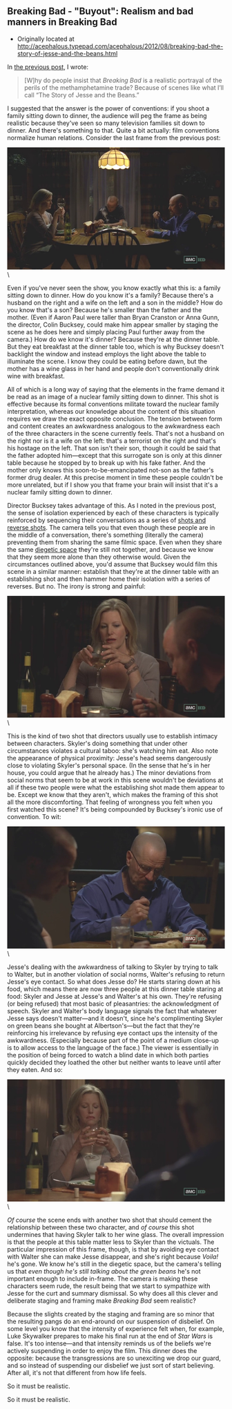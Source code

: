 ## Breaking Bad - "Buyout": Realism and bad manners in Breaking Bad

 * Originally located at http://acephalous.typepad.com/acephalous/2012/08/breaking-bad-the-story-of-jesse-and-the-beans.html

In [the previous post](http://www.lawyersgunsmoneyblog.com/2012/08/breaking-bad-is-the-worst-show-in-the-history-of-television), I wrote:

> [W]hy do people insist that *Breaking Bad* is a realistic portrayal of the perils of the methamphetamine trade?  Because of scenes like what I’ll call “The Story of Jesse and the Beans.”

I suggested that the answer is the power of conventions: if you shoot a family sitting down to dinner, the audience will peg the frame as being realistic because they've seen so many television families sit down to dinner. And there's something to that. Quite a bit actually: film conventions normalize human relations. Consider the last frame from the previous post:

![6a00d8341c2df453ef017c3166c3bc970b](images/tv/breaking-bad-buyout-2/6a00d8341c2df453ef017c3166c3bc970b.png)\

Even if you've never seen the show, you know exactly what this is: a family sitting down to dinner. How do you know it's a family? Because there's a husband on the right and a wife on the left and a son in the middle? How do you know that's a son? Because he's smaller than the father and the mother. (Even if Aaron Paul were taller than Bryan Cranston or Anna Gunn, the director, Colin Bucksey, could make him appear smaller by staging the scene as he does here and simply placing Paul further away from the camera.) How do we know it's dinner? Because they're at the dinner table. But they eat breakfast at the dinner table too, which is why Bucksey doesn't backlight the window and instead employs the light above the table to illuminate the scene. I know they could be eating before dawn, but the mother has a wine glass in her hand and people don't conventionally drink wine with breakfast.

All of which is a long way of saying that the elements in the frame demand it be read as an image of a nuclear family sitting down to dinner. This shot is effective because its formal conventions militate toward the nuclear family interpretation, whereas our knowledge about the content of this situation requires we draw the exact opposite conclusion. The tension between form and content creates an awkwardness analogous to the awkwardness each of the three characters in the scene currently feels. That's not a husband on the right nor is it a wife on the left: that's a terrorist on the right and that's his hostage on the left. That son isn't their son, though it could be said that the father adopted him—except that this surrogate son is only at this dinner table because he stopped by to break up with his fake father. And the mother only knows this soon-to-be-emancipated not-son as the father's former drug dealer. At this precise moment in time these people couldn't be more unrelated, but if I show you that frame your brain will insist that it's a nuclear family sitting down to dinner.

Director Bucksey takes advantage of this. As I noted in the previous post, the sense of isolation experienced by each of these characters is typically reinforced by sequencing their conversations as a series of [shots and reverse shots](http://classes.yale.edu/film-analysis/htmfiles/editing.htm#51531). The camera tells you that even though these people are in the middle of a conversation, there's something (literally the camera) preventing them from sharing the same filmic space. Even when they share the same [diegetic space](http://classes.yale.edu/film-analysis/htmfiles/basic-terms.htm#25890) they're still not together, and because we know that they seem more alone than they otherwise would. Given the circumstances outlined above, you'd assume that Bucksey would film this scene in a similar manner: establish that they're at the dinner table with an establishing shot and then hammer home their isolation with a series of reverses. But no. The irony is strong and painful:

![6a00d8341c2df453ef017744447be9970d](images/tv/breaking-bad-buyout-2/6a00d8341c2df453ef017744447be9970d.png)\

This is the kind of two shot that directors usually use to establish intimacy between characters. Skyler's doing something that under other circumstances violates a cultural taboo: she's watching him eat. Also note the appearance of physical proximity: Jesse's head seems dangerously close to violating Skyler's personal space. (In the sense that he's in her house, you could argue that he already has.) The minor deviations from social norms that seem to be at work in this scene wouldn't be deviations at all if these two people were what the establishing shot made them appear to be. Except we know that they aren't, which makes the framing of this shot all the more discomforting. That feeling of wrongness you felt when you first watched this scene? It's being compounded by Bucksey's ironic use of convention. To wit:

![breaking-bad000421](images/tv/breaking-bad-buyout-2/breaking-bad000421.png)\

Jesse's dealing with the awkwardness of talking to Skyler by trying  to talk to Walter, but in another violation of social norms, Walter's  refusing to return Jesse's eye contact. So what does Jesse do? He starts staring down at his food, which means there are now three people at this dinner table staring at food: Skyler and Jesse at Jesse's and  Walter's at his own. They're refusing (or being refused) that most basic  of pleasantries: the acknowledgment of speech. Skyler and Walter's body  language signals the fact that whatever Jesse says doesn't matter—and  it doesn't, since he's complimenting Skyler on green beans she bought at  Albertson's—but the fact that they're reinforcing his irrelevance by refusing eye contact ups the intensity of the awkwardness. (Especially  because part of the point of a medium close-up is to allow access to the  language of the face.) The viewer is essentially in the position of  being forced to watch a blind date in which both parties quickly decided  they loathed the other but neither wants to leave until after they  eaten. And so:

![breaking-bad00050](images/tv/breaking-bad-buyout-2/breaking-bad00050.png)\

*Of course* the scene ends with another two shot that should cement the relationship between these two character, and *of course* this shot undermines that having Skyler talk to her wine glass. The overall  impression is that the people at this table matter less to Skyler than the victuals. The particular impression of this frame, though, is that  by avoiding eye contact with Walter she can make Jesse disappear, and she's right because *Voila!* he's gone. We know he's still in the diegetic space, but the camera's telling us that *even though he's still talking about the green beans* he's not important enough to include in-frame. The camera is making these characters seem rude, the result being that we start to sympathize  with Jesse for the curt and summary dismissal. So why does all this  clever and deliberate staging and framing make *Breaking Bad* seem realistic?

Because the slights created by the staging and framing are so minor  that the resulting pangs do an end-around on our suspension of disbelief. On some level you know that the intensity of experience felt when, for example, Luke Skywalker prepares to make his final run at the end of *Star Wars* is false. It's too intense—and that intensity  reminds us of the beliefs we're actively suspending in order to enjoy the film. This dinner does the opposite: because the transgressions are  so unexciting we drop our guard, and so instead of suspending our disbelief we just sort of start believing. After all, it's not that different from how life feels.

So it must be realistic.

So it must be realistic.
